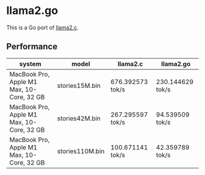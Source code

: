 # llama2.go

This is a Go port of [llama2.c](https://github.com/karpathy/llama2.c).

## Performance


| system                                    | model           | llama2.c         | llama2.go
| ------------------------------------------| --------------- | ---------------- | ----------------
| MacBook Pro, Apple M1 Max, 10-Core, 32 GB | stories15M.bin  | 676.392573 tok/s | 230.144629 tok/s
| MacBook Pro, Apple M1 Max, 10-Core, 32 GB | stories42M.bin  | 267.295597 tok/s | 94.539509  tok/s
| MacBook Pro, Apple M1 Max, 10-Core, 32 GB | stories110M.bin | 100.671141 tok/s | 42.359789  tok/s
